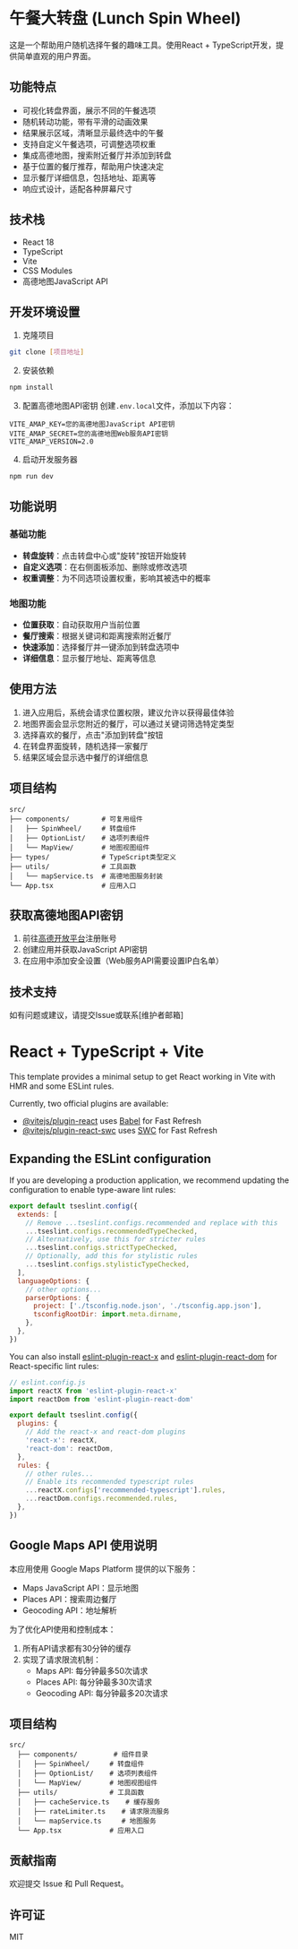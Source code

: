 # 午餐大转盘 (Lunch Spin Wheel)

这是一个帮助用户随机选择午餐的趣味工具。使用React + TypeScript开发，提供简单直观的用户界面。

## 功能特点

- 可视化转盘界面，展示不同的午餐选项
- 随机转动功能，带有平滑的动画效果
- 结果展示区域，清晰显示最终选中的午餐
- 支持自定义午餐选项，可调整选项权重
- 集成高德地图，搜索附近餐厅并添加到转盘
- 基于位置的餐厅推荐，帮助用户快速决定
- 显示餐厅详细信息，包括地址、距离等
- 响应式设计，适配各种屏幕尺寸

## 技术栈

- React 18
- TypeScript
- Vite
- CSS Modules
- 高德地图JavaScript API

## 开发环境设置

1. 克隆项目
```bash
git clone [项目地址]
```

2. 安装依赖
```bash
npm install
```

3. 配置高德地图API密钥
创建`.env.local`文件，添加以下内容：
```
VITE_AMAP_KEY=您的高德地图JavaScript API密钥
VITE_AMAP_SECRET=您的高德地图Web服务API密钥
VITE_AMAP_VERSION=2.0
```

4. 启动开发服务器
```bash
npm run dev
```

## 功能说明

### 基础功能
- **转盘旋转**：点击转盘中心或"旋转"按钮开始旋转
- **自定义选项**：在右侧面板添加、删除或修改选项
- **权重调整**：为不同选项设置权重，影响其被选中的概率

### 地图功能
- **位置获取**：自动获取用户当前位置
- **餐厅搜索**：根据关键词和距离搜索附近餐厅
- **快速添加**：选择餐厅并一键添加到转盘选项中
- **详细信息**：显示餐厅地址、距离等信息

## 使用方法

1. 进入应用后，系统会请求位置权限，建议允许以获得最佳体验
2. 地图界面会显示您附近的餐厅，可以通过关键词筛选特定类型
3. 选择喜欢的餐厅，点击"添加到转盘"按钮
4. 在转盘界面旋转，随机选择一家餐厅
5. 结果区域会显示选中餐厅的详细信息

## 项目结构

```
src/
├── components/        # 可复用组件
│   ├── SpinWheel/     # 转盘组件
│   ├── OptionList/    # 选项列表组件
│   └── MapView/       # 地图视图组件
├── types/             # TypeScript类型定义
├── utils/             # 工具函数
│   └── mapService.ts  # 高德地图服务封装
└── App.tsx            # 应用入口
```

## 获取高德地图API密钥

1. 前往[高德开放平台](https://lbs.amap.com/)注册账号
2. 创建应用并获取JavaScript API密钥
3. 在应用中添加安全设置（Web服务API需要设置IP白名单）

## 技术支持

如有问题或建议，请提交Issue或联系[维护者邮箱]

# React + TypeScript + Vite

This template provides a minimal setup to get React working in Vite with HMR and some ESLint rules.

Currently, two official plugins are available:

- [@vitejs/plugin-react](https://github.com/vitejs/vite-plugin-react/blob/main/packages/plugin-react/README.md) uses [Babel](https://babeljs.io/) for Fast Refresh
- [@vitejs/plugin-react-swc](https://github.com/vitejs/vite-plugin-react-swc) uses [SWC](https://swc.rs/) for Fast Refresh

## Expanding the ESLint configuration

If you are developing a production application, we recommend updating the configuration to enable type-aware lint rules:

```js
export default tseslint.config({
  extends: [
    // Remove ...tseslint.configs.recommended and replace with this
    ...tseslint.configs.recommendedTypeChecked,
    // Alternatively, use this for stricter rules
    ...tseslint.configs.strictTypeChecked,
    // Optionally, add this for stylistic rules
    ...tseslint.configs.stylisticTypeChecked,
  ],
  languageOptions: {
    // other options...
    parserOptions: {
      project: ['./tsconfig.node.json', './tsconfig.app.json'],
      tsconfigRootDir: import.meta.dirname,
    },
  },
})
```

You can also install [eslint-plugin-react-x](https://github.com/Rel1cx/eslint-react/tree/main/packages/plugins/eslint-plugin-react-x) and [eslint-plugin-react-dom](https://github.com/Rel1cx/eslint-react/tree/main/packages/plugins/eslint-plugin-react-dom) for React-specific lint rules:

```js
// eslint.config.js
import reactX from 'eslint-plugin-react-x'
import reactDom from 'eslint-plugin-react-dom'

export default tseslint.config({
  plugins: {
    // Add the react-x and react-dom plugins
    'react-x': reactX,
    'react-dom': reactDom,
  },
  rules: {
    // other rules...
    // Enable its recommended typescript rules
    ...reactX.configs['recommended-typescript'].rules,
    ...reactDom.configs.recommended.rules,
  },
})
```

## Google Maps API 使用说明

本应用使用 Google Maps Platform 提供的以下服务：
- Maps JavaScript API：显示地图
- Places API：搜索周边餐厅
- Geocoding API：地址解析

为了优化API使用和控制成本：
1. 所有API请求都有30分钟的缓存
2. 实现了请求限流机制：
   - Maps API: 每分钟最多50次请求
   - Places API: 每分钟最多30次请求
   - Geocoding API: 每分钟最多20次请求

## 项目结构

```
src/
  ├── components/         # 组件目录
  │   ├── SpinWheel/     # 转盘组件
  │   ├── OptionList/    # 选项列表组件
  │   └── MapView/       # 地图视图组件
  ├── utils/             # 工具函数
  │   ├── cacheService.ts    # 缓存服务
  │   ├── rateLimiter.ts    # 请求限流服务
  │   └── mapService.ts     # 地图服务
  └── App.tsx            # 应用入口
```

## 贡献指南

欢迎提交 Issue 和 Pull Request。

## 许可证

MIT
